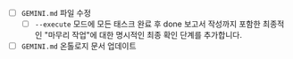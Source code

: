 - [ ] `GEMINI.md` 파일 수정
  - [ ] `--execute` 모드에 모든 태스크 완료 후 done 보고서 작성까지 포함한 최종적인 "마무리 작업"에 대한 명시적인 최종 확인 단계를 추가합니다.
- [ ] `GEMINI.md` 온톨로지 문서 업데이트
